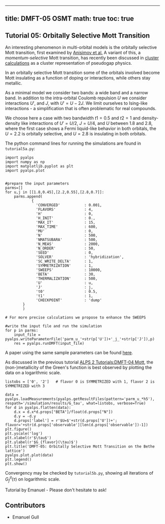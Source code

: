 
---
title: DMFT-05 OSMT
math: true
toc: true
---

## Tutorial 05: Orbitally Selective Mott Transition

An interesting phenomenon in multi-orbital models is the orbitally selective Mott transition, first examined by [Anisimov et al.]() A variant of this, a *momentum-selective* Mott transition, has recently been discussed in [cluster calculations](https://journals.aps.org/prb/abstract/10.1103/PhysRevB.80.045120) as a cluster representation of pseudogap physics.

In an orbitally selective Mott transition some of the orbitals involved become Mott insulating as a function of doping or interactions, while others stay metallic.

As a minimal model we consider two bands: a wide band and a narrow band. In addition to the intra-orbital Coulomb repulsion $U$ we consider interactions $U'$, and $J$, with $U' = U-2J$. We limit ourselves to Ising-like interactions - a simplification that is often problematic for real compounds.

We choose here a case with two bandwidth $t1=0.5$ and $t2=1$ and density-density like interactions of $U'=U/2$, $J=U/4$, and $U$ between $1.8$ and $2.8$, where the first case shows a Fermi liquid-like behavior in both orbitals, the $U=2.2$ is orbitally selective, and $U=2.8$ is insulating in both orbitals.

The python command lines for running the simulations are found in `tutorial5a.py`:

```
import pyalps
import numpy as np
import matplotlib.pyplot as plt
import pyalps.plot


#prepare the input parameters
parms=[]
for u,j in [[1.8,0.45],[2.2,0.55],[2.8,0.7]]:
    parms.append(
            { 
              'CONVERGED'           : 0.001,
              'FLAVORS'             : 4,
              'H'                   : 0,
              'H_INIT'              : 0.,
              'MAX_IT'              : 15,
              'MAX_TIME'            : 600,
              'MU'                  : 0,
              'N'                   : 500,
              'NMATSUBARA'          : 500,
              'N_MEAS'              : 2000,
              'N_ORDER'             : 50,
              'SEED'                : 0,
              'SOLVER'              : 'hybridization',
              'SC_WRITE_DELTA'      : 1,
              'SYMMETRIZATION'      : 1,
              'SWEEPS'              : 10000,
              'BETA'                : 30,
              'THERMALIZATION'      : 500,
              'U'                   : u,
              'J'                   : j,
              't0'                  : 0.5,
              't1'                  : 1,
              'CHECKPOINT'          : 'dump'
        }
        )

# For more precise calculations we propose to enhance the SWEEPS

#write the input file and run the simulation
for p in parms:
    input_file = pyalps.writeParameterFile('parm_u_'+str(p['U'])+'_j_'+str(p['J']),p)
    res = pyalps.runDMFT(input_file)
```

A paper using the same sample parameters can be found [here](https://journals.aps.org/prb/abstract/10.1103/PhysRevB.72.081103).

As discussed in the previous tutorial [ALPS 2 Tutorials:DMFT-04 Mott](../../dmft/dmft04), the (non-)metallicity of the Green's function is best observed by plotting the data on a logarithmic scale.

```
listobs = ['0', '2']   # flavor 0 is SYMMETRIZED with 1, flavor 2 is SYMMETRIZED with 3
    
data = pyalps.loadMeasurements(pyalps.getResultFiles(pattern='parm_u_*h5'), respath='/simulation/results/G_tau', what=listobs, verbose=True)
for d in pyalps.flatten(data):
    d.x = d.x*d.props["BETA"]/float(d.props["N"])
    d.y = -d.y
    d.props['label'] = r'$U=$'+str(d.props['U'])+'; flavor='+str(d.props['observable'][len(d.props['observable'])-1])
plt.figure()
plt.yscale('log')
plt.xlabel(r'$\tau$')
plt.ylabel(r'$G_{flavor}(\tau)$')
plt.title('DMFT-05: Orbitally Selective Mott Transition on the Bethe lattice')
pyalps.plot.plot(data)
plt.legend()
plt.show()
```

Convergency may be checked by `tutorial5b.py`, showing all iterations of $G_f^{it}(\tau)$ on logarithmic scale.

Tutorial by Emanuel - Please don't hesitate to ask!

## Contributors

- Emanuel Gull

